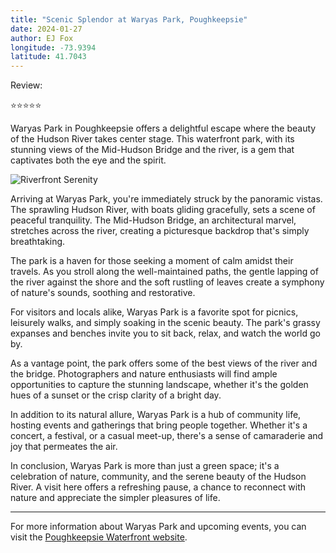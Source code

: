 ```yaml
---
title: "Scenic Splendor at Waryas Park, Poughkeepsie"
date: 2024-01-27
author: EJ Fox
longitude: -73.9394
latitude: 41.7043
---
```


Review:

⭐️⭐️⭐️⭐️⭐️

Waryas Park in Poughkeepsie offers a delightful escape where the beauty of the Hudson River takes center stage. This waterfront park, with its stunning views of the Mid-Hudson Bridge and the river, is a gem that captivates both the eye and the spirit.

<!--more-->

![Riverfront Serenity](https://source.unsplash.com/800x600/?park,river)

Arriving at Waryas Park, you're immediately struck by the panoramic vistas. The sprawling Hudson River, with boats gliding gracefully, sets a scene of peaceful tranquility. The Mid-Hudson Bridge, an architectural marvel, stretches across the river, creating a picturesque backdrop that's simply breathtaking.

The park is a haven for those seeking a moment of calm amidst their travels. As you stroll along the well-maintained paths, the gentle lapping of the river against the shore and the soft rustling of leaves create a symphony of nature's sounds, soothing and restorative.

For visitors and locals alike, Waryas Park is a favorite spot for picnics, leisurely walks, and simply soaking in the scenic beauty. The park's grassy expanses and benches invite you to sit back, relax, and watch the world go by.

As a vantage point, the park offers some of the best views of the river and the bridge. Photographers and nature enthusiasts will find ample opportunities to capture the stunning landscape, whether it's the golden hues of a sunset or the crisp clarity of a bright day.

In addition to its natural allure, Waryas Park is a hub of community life, hosting events and gatherings that bring people together. Whether it's a concert, a festival, or a casual meet-up, there's a sense of camaraderie and joy that permeates the air.

In conclusion, Waryas Park is more than just a green space; it's a celebration of nature, community, and the serene beauty of the Hudson River. A visit here offers a refreshing pause, a chance to reconnect with nature and appreciate the simpler pleasures of life.

---

For more information about Waryas Park and upcoming events, you can visit the [Poughkeepsie Waterfront website](https://www.poughkeepsiewaterfront.com/waryas-park/).
